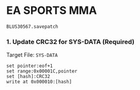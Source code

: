 #  EA SPORTS  MMA 

`BLUS30567.savepatch`

### 1. Update CRC32 for SYS-DATA (Required)

Target File: `SYS-DATA`

```
set pointer:eof+1
set range:0x00001C,pointer
set [hash]:CRC32
write at 0x000010:[hash]
```

